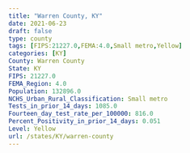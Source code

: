 ```yaml
---
title: "Warren County, KY"
date: 2021-06-23
draft: false
type: county
tags: [FIPS:21227.0,FEMA:4.0,Small metro,Yellow]
categories: [KY]
County: Warren County
State: KY
FIPS: 21227.0
FEMA_Region: 4.0
Population: 132896.0
NCHS_Urban_Rural_Classification: Small metro
Tests_in_prior_14_days: 1085.0
Fourteen_day_test_rate_per_100000: 816.0
Percent_Positivity_in_prior_14_days: 0.051
Level: Yellow
url: /states/KY/warren-county
---
```



